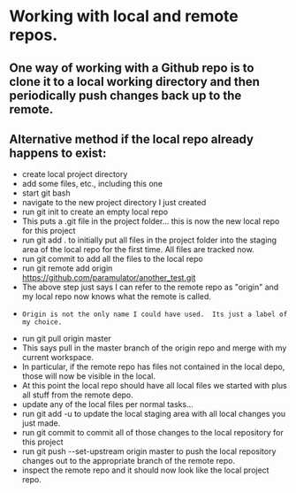 # Working with local and remote repos.
## One way of working with a Github repo is to clone it to a local working directory and then periodically push changes back up to the remote.

## Alternative method if the local repo already happens to exist:  
* create local project directory
* add some files, etc., including this one
* start git bash
* navigate to the new project directory I just created
* run git init to create an empty local repo
*	This puts a .git file in the project folder...  this is now the new local repo for this project
* run git add . to initially put all files in the project folder into the staging area of the local repo for the first time.  All files are tracked now.
* run git commit to add all the files to the local repo
* run git remote add origin https://github.com/paramulator/another_test.git
* 	The above step just says I can refer to the remote repo as "origin" and my local repo now knows what the remote is called.
*	  Origin is not the only name I could have used.  Its just a label of my choice.
* run git pull origin master
*	This says pull in the master branch of the origin repo and merge with my current workspace.
*	In particular, if the remote repo has files not contained in the local depo, those will now be visible in the local.
*	At this point the local repo should have all local files we started with plus all stuff from the remote depo.
* update any of the local files per normal tasks...
* run git add -u to update the local staging area with all local changes you just made.
* run git commit to commit all of those changes to the local repository for this project
* run git push --set-upstream origin master to push the local repository changes out to the appropriate branch of the remote repo.
* inspect the remote repo and it should now look like the local project repo.
